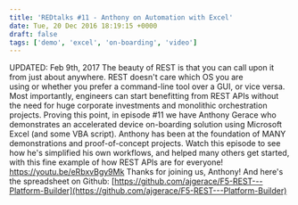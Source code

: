 ```yaml
---
title: 'REDtalks #11 - Anthony on Automation with Excel'
date: Tue, 20 Dec 2016 18:19:15 +0000
draft: false
tags: ['demo', 'excel', 'on-boarding', 'video']
---
```


UPDATED: Feb 9th, 2017 The beauty of REST is that you can call upon it from just about anywhere. REST doesn't care which OS you are using or whether you prefer a command-line tool over a GUI, or vice versa. Most importantly, engineers can start benefitting from REST APIs without the need for huge corporate investments and monolithic orchestration projects. Proving this point, in episode #11 we have Anthony Gerace who demonstrates an accelerated device on-boarding solution using Microsoft Excel (and some VBA script). Anthony has been at the foundation of MANY demonstrations and proof-of-concept projects. Watch this episode to see how he's simplified his own workflows, and helped many others get started, with this fine example of how REST APIs are for everyone! https://youtu.be/eRbxvBgy9Mk Thanks for joining us, Anthony! And here's the spreadsheet on Github: [https://github.com/ajgerace/F5-REST---Platform-Builder](https://github.com/ajgerace/F5-REST---Platform-Builder)
